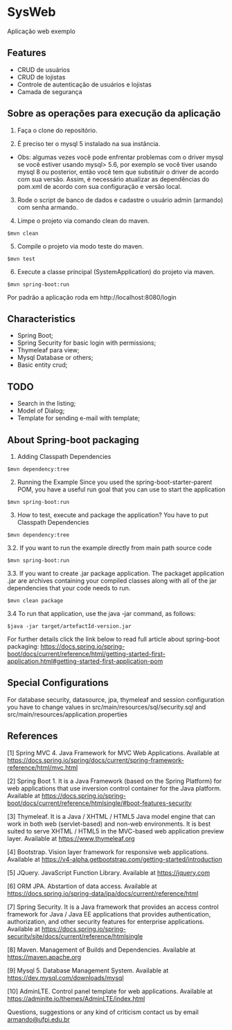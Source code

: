 # SysWeb
Aplicação web exemplo 

Features
---

* CRUD de usuários
* CRUD de lojistas
* Controle de autenticação de usuários e lojistas
* Camada de segurança

Sobre as operações para execução da aplicação
---

1. Faça o clone do repositório.

2. É preciso ter o mysql 5 instalado na sua instância.
- Obs: algumas vezes você pode enfrentar problemas com o driver mysql se você estiver usando mysql> 5.6, por exemplo se você tiver usando mysql 8 ou posterior, então você tem que substituir o driver de acordo com sua versão. Assim, é necessário atualizar as dependências do pom.xml de acordo com sua configuração e versão local.

3. Rode o script de banco de dados e cadastre o usuário admin (armando) com senha armando.

4. Limpe o projeto via comando clean do maven.
```
$mvn clean
```
5. Compile o projeto via modo teste do maven. 
```
$mvn test
```
6. Execute a classe principal (SystemApplication) do projeto via maven. 
```
$mvn spring-boot:run
```

Por padrão a aplicação roda em http://localhost:8080/login


Characteristics
---

* Spring Boot;
* Spring Security for basic login with permissions;
* Thymeleaf para view;
* Mysql Database or others;
* Basic entity crud;

TODO
---

* Search in the listing;
* Model of Dialog;
* Template for sending e-mail with template;

About Spring-boot packaging
---

1. Adding Classpath Dependencies
```
$mvn dependency:tree
```

2. Running the Example
Since you used the spring-boot-starter-parent POM, you have a useful run goal that you can use to start the application
```
$mvn spring-boot:run
```
3. How to test, execute and package the application?
You have to put Classpath Dependencies
```
$mvn dependency:tree
```
3.2. If you want to run the example directly from main path source code
```
$mvn spring-boot:run
```
3.3. If you want to create .jar package application. 
The packaget application .jar are archives containing your compiled classes along with all of the jar dependencies that your code needs to run.
```
$mvn clean package
```
3.4 To run that application, use the java -jar command, as follows:
```
$java -jar target/artefactId-version.jar
```
For further details click the link below to read full article about spring-boot packaging: 
https://docs.spring.io/spring-boot/docs/current/reference/html/getting-started-first-application.html#getting-started-first-application-pom

Special Configurations
---
For database security, datasource, jpa, thymeleaf and session configuration you have to change values in src/main/resources/sql/security.sql and src/main/resources/application.properties

References
---

[1] Spring MVC 4. Java Framework for MVC Web Applications. Available at https://docs.spring.io/spring/docs/current/spring-framework-reference/html/mvc.html

[2] Spring Boot 1. It is a Java Framework (based on the Spring Platform) for web applications that use inversion control container for the Java platform. Available at https://docs.spring.io/spring-boot/docs/current/reference/htmlsingle/#boot-features-security

[3] Thymeleaf. It is a Java / XHTML / HTML5 Java model engine that can work in both web (servlet-based) and non-web environments. It is best suited to serve XHTML / HTML5 in the MVC-based web application preview layer. Available at https://www.thymeleaf.org

[4] Bootstrap. Vision layer framework for responsive web applications. Available at https://v4-alpha.getbootstrap.com/getting-started/introduction

[5] JQuery. JavaScript Function Library. Available at https://jquery.com

[6] ORM JPA. Abstartion of data access. Available at https://docs.spring.io/spring-data/jpa/docs/current/reference/html

[7] Spring Security. It is a Java framework that provides an access control framework for Java / Java EE applications that provides authentication, authorization, and other security features for enterprise applications. Available at https://docs.spring.io/spring-security/site/docs/current/reference/htmlsingle

[8] Maven. Management of Builds and Dependencies. Available at https://maven.apache.org

[9] Mysql 5. Database Management System. Available at https://dev.mysql.com/downloads/mysql

[10] AdminLTE. Control panel template for web applications. Available at https://adminlte.io/themes/AdminLTE/index.html

Questions, suggestions or any kind of criticism contact us by email armando@ufpi.edu.br